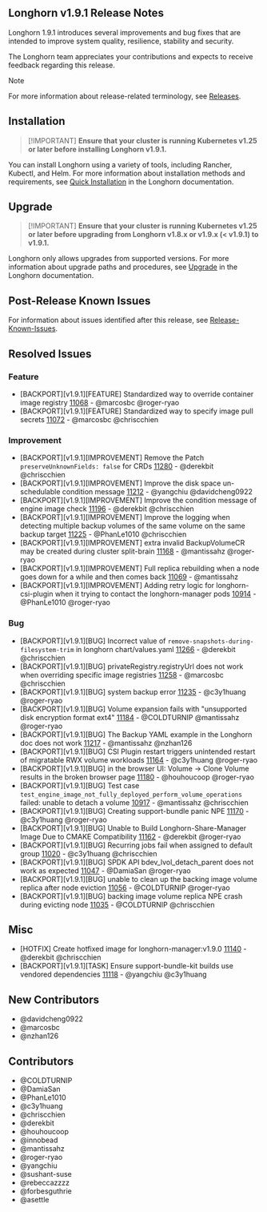 ## Longhorn v1.9.1 Release Notes

Longhorn 1.9.1 introduces several improvements and bug fixes that are intended to improve system quality, resilience, stability and security.

The Longhorn team appreciates your contributions and expects to receive feedback regarding this release.

> [!NOTE]
> For more information about release-related terminology, see [Releases](https://github.com/longhorn/longhorn#releases).

## Installation

>  [!IMPORTANT]
**Ensure that your cluster is running Kubernetes v1.25 or later before installing Longhorn v1.9.1.**

You can install Longhorn using a variety of tools, including Rancher, Kubectl, and Helm. For more information about installation methods and requirements, see [Quick Installation](https://longhorn.io/docs/1.9.1/deploy/install/) in the Longhorn documentation.

## Upgrade

>  [!IMPORTANT]
**Ensure that your cluster is running Kubernetes v1.25 or later before upgrading from Longhorn v1.8.x or v1.9.x (< v1.9.1) to v1.9.1.**

Longhorn only allows upgrades from supported versions. For more information about upgrade paths and procedures, see [Upgrade](https://longhorn.io/docs/1.9.1/deploy/upgrade/) in the Longhorn documentation.

## Post-Release Known Issues

For information about issues identified after this release, see [Release-Known-Issues](https://github.com/longhorn/longhorn/wiki/Release-Known-Issues).

## Resolved Issues

### Feature

- [BACKPORT][v1.9.1][FEATURE] Standardized way to override container image registry [11068](https://github.com/longhorn/longhorn/issues/11068) - @marcosbc @roger-ryao
- [BACKPORT][v1.9.1][FEATURE] Standardized way to specify image pull secrets [11072](https://github.com/longhorn/longhorn/issues/11072) - @marcosbc @chriscchien

### Improvement

- [BACKPORT][v1.9.1][IMPROVEMENT] Remove the Patch `preserveUnknownFields: false` for CRDs [11280](https://github.com/longhorn/longhorn/issues/11280) - @derekbit @chriscchien
- [BACKPORT][v1.9.1][IMPROVEMENT] Improve the disk space un-schedulable condition message [11212](https://github.com/longhorn/longhorn/issues/11212) - @yangchiu @davidcheng0922
- [BACKPORT][v1.9.1][IMPROVEMENT] Improve the condition message of engine image check [11196](https://github.com/longhorn/longhorn/issues/11196) - @derekbit @chriscchien
- [BACKPORT][v1.9.1][IMPROVEMENT] Improve the logging when detecting multiple backup volumes of the same volume on the same backup target [11225](https://github.com/longhorn/longhorn/issues/11225) - @PhanLe1010 @chriscchien
- [BACKPORT][v1.9.1][IMPROVEMENT] extra invalid BackupVolumeCR may be created during cluster split-brain [11168](https://github.com/longhorn/longhorn/issues/11168) - @mantissahz @roger-ryao
- [BACKPORT][v1.9.1][IMPROVEMENT] Full replica rebuilding when a node goes down for a while and then comes back [11069](https://github.com/longhorn/longhorn/issues/11069) - @mantissahz
- [BACKPORT][v1.9.1][IMPROVEMENT] Adding retry logic for longhorn-csi-plugin when it trying to contact the longhorn-manager pods [10914](https://github.com/longhorn/longhorn/issues/10914) - @PhanLe1010 @roger-ryao

### Bug

- [BACKPORT][v1.9.1][BUG] Incorrect value of `remove-snapshots-during-filesystem-trim` in longhorn chart/values.yaml [11266](https://github.com/longhorn/longhorn/issues/11266) - @derekbit @chriscchien
- [BACKPORT][v1.9.1][BUG] privateRegistry.registryUrl does not work when overriding specific image registries [11258](https://github.com/longhorn/longhorn/issues/11258) - @marcosbc @chriscchien
- [BACKPORT][v1.9.1][BUG]  system backup error [11235](https://github.com/longhorn/longhorn/issues/11235) - @c3y1huang @roger-ryao
- [BACKPORT][v1.9.1][BUG] Volume expansion fails with "unsupported disk encryption format ext4" [11184](https://github.com/longhorn/longhorn/issues/11184) - @COLDTURNIP @mantissahz @roger-ryao
- [BACKPORT][v1.9.1][BUG] The Backup YAML example in the Longhorn doc does not work [11217](https://github.com/longhorn/longhorn/issues/11217) - @mantissahz @nzhan126
- [BACKPORT][v1.9.1][BUG] CSI Plugin restart triggers unintended restart of migratable RWX volume workloads [11164](https://github.com/longhorn/longhorn/issues/11164) - @c3y1huang @roger-ryao
- [BACKPORT][v1.9.1][BUG] in the browser UI: Volume -> Clone Volume results in the broken browser page [11180](https://github.com/longhorn/longhorn/issues/11180) - @houhoucoop @roger-ryao
- [BACKPORT][v1.9.1][BUG] Test case `test_engine_image_not_fully_deployed_perform_volume_operations` failed: unable to detach a volume [10917](https://github.com/longhorn/longhorn/issues/10917) - @mantissahz @chriscchien
- [BACKPORT][v1.9.1][BUG] Creating support-bundle panic NPE [11170](https://github.com/longhorn/longhorn/issues/11170) - @c3y1huang @roger-ryao
- [BACKPORT][v1.9.1][BUG] Unable to Build Longhorn-Share-Manager Image Due to CMAKE Compatibility [11162](https://github.com/longhorn/longhorn/issues/11162) - @derekbit @roger-ryao
- [BACKPORT][v1.9.1][BUG] Recurring jobs fail when assigned to default group [11020](https://github.com/longhorn/longhorn/issues/11020) - @c3y1huang @chriscchien
- [BACKPORT][v1.9.1][BUG] SPDK API bdev_lvol_detach_parent does not work as expected [11047](https://github.com/longhorn/longhorn/issues/11047) - @DamiaSan @roger-ryao
- [BACKPORT][v1.9.1][BUG] unable to clean up the backing image volume replica after node eviction [11056](https://github.com/longhorn/longhorn/issues/11056) - @COLDTURNIP @roger-ryao
- [BACKPORT][v1.9.1][BUG] backing image volume replica NPE crash during evicting node [11035](https://github.com/longhorn/longhorn/issues/11035) - @COLDTURNIP @chriscchien

## Misc

- [HOTFIX] Create hotfixed image for longhorn-manager:v1.9.0 [11140](https://github.com/longhorn/longhorn/issues/11140) - @derekbit @chriscchien
- [BACKPORT][v1.9.1][TASK] Ensure support-bundle-kit builds use vendored dependencies [11118](https://github.com/longhorn/longhorn/issues/11118) - @yangchiu @c3y1huang

## New Contributors

- @davidcheng0922 
- @marcosbc 
- @nzhan126 
 
## Contributors

- @COLDTURNIP 
- @DamiaSan 
- @PhanLe1010 
- @c3y1huang 
- @chriscchien 
- @derekbit 
- @houhoucoop 
- @innobead 
- @mantissahz 
- @roger-ryao 
- @yangchiu 
- @sushant-suse
- @rebeccazzzz
- @forbesguthrie
- @asettle